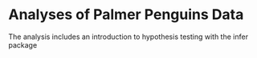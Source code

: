 # Analyses of Palmer Penguins Data

The analysis includes an introduction to hypothesis testing with the infer package